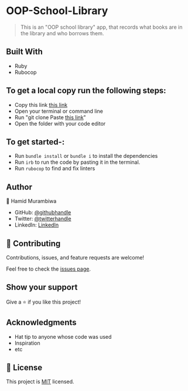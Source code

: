 # OOP-School-Library

> This is an "OOP school library" app, that records what books are in the library and who borrows them.


## Built With

- Ruby
- Rubocop

## To get a local copy run the following steps:

- Copy this link [this link](https://github.com/hamid-murambiwa/OOP-school-library.git)
- Open your terminal or command line
- Run "git clone Paste [this link](https://github.com/hamid-murambiwa/OOP-school-library.git)"
- Open the folder with your code editor

## To get started-:

- Run `bundle install` or `bundle i` to install the dependencies
- Run `irb` to run the code by pasting it in the terminal.
- Run `rubocop` to find and fix linters


## Author

👤 Hamid Murambiwa

- GitHub: [@githubhandle](https://github.com/hamid-murambiwa/)
- Twitter: [@twitterhandle](https://twitter.com/Hamid87789454/)
- LinkedIn: [LinkedIn](https://linkedin.com/in/hamid-murambiwa/)


## 🤝 Contributing

Contributions, issues, and feature requests are welcome!

Feel free to check the [issues page](../../issues/).

## Show your support

Give a ⭐️ if you like this project!

## Acknowledgments

- Hat tip to anyone whose code was used
- Inspiration
- etc

## 📝 License

This project is [MIT](./MIT.md) licensed.
